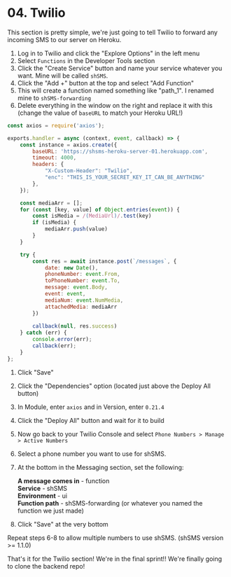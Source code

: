 # 04. Twilio

This section is pretty simple, we're just going to tell Twilio to forward any incoming SMS to our server on Heroku.

1. Log in to Twilio and click the "Explore Options" in the left menu 
2. Select `Functions` in the Developer Tools section 
3. Click the "Create Service" button and name your service whatever you want. Mine will be called `shSMS`. 
4. Click the "Add +" button at the top and select "Add Function" 
5. This will create a function named something like "path\_1". I renamed mine to `shSMS-forwarding` 
6. Delete everything in the window on the right and replace it with this \(change the value of `baseURL` to match your Heroku URL!\)

```javascript
const axios = require('axios');

exports.handler = async (context, event, callback) => {
    const instance = axios.create({
        baseURL: 'https://shsms-heroku-server-01.herokuapp.com',
        timeout: 4000,
        headers: {
            "X-Custom-Header": "Twilio",
            "enc": "THIS_IS_YOUR_SECRET_KEY_IT_CAN_BE_ANYTHING"
        },
    });

    const mediaArr = [];
    for (const [key, value] of Object.entries(event)) {
        const isMedia = /(MediaUrl)/.test(key)
        if (isMedia) {
            mediaArr.push(value)
        }
    }

    try {
        const res = await instance.post(`/messages`, {
            date: new Date(),
            phoneNumber: event.From,
            toPhoneNumber: event.To,
            message: event.Body,
            event: event,
            mediaNum: event.NumMedia,
            attachedMedia: mediaArr
        })
                
        callback(null, res.success)
    } catch (err) {
        console.error(err);
        callback(err);
    }
};
```

1. Click "Save" 
2. Click the "Dependencies" option \(located just above the Deploy All button\) 
3. In Module, enter `axios` and in Version, enter `0.21.4` 
4. Click the "Deploy All" button and wait for it to build 
5. Now go back to your Twilio Console and select `Phone Numbers > Manage > Active Numbers` 
6. Select a phone number you want to use for shSMS. 
7. At the bottom in the Messaging section, set the following:  


   **A message comes in** - function   
   **Service** - shSMS   
   **Environment** - ui   
   **Function path** - shSMS-forwarding \(or whatever you named the function we just made\)  

8. Click "Save" at the very bottom

Repeat steps 6-8 to allow multiple numbers to use shSMS. \(shSMS version &gt;= 1.1.0\)

That's it for the Twilio section! We're in the final sprint!! We're finally going to clone the backend repo!

